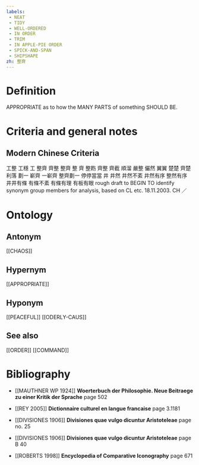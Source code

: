 ```yaml
---
labels: 
 - NEAT
 - TIDY
 - WELL-ORDERED
 - IN ORDER
 - TRIM
 - IN APPLE-PIE ORDER
 - SPICK-AND-SPAN
 - SHIPSHAPE
zh: 整齊
---
```


# Definition
APPROPRIATE as to how the MANY PARTS of something SHOULD BE.
# Criteria and general notes
## Modern Chinese Criteria
工整
工穩
工
整齊
齊整
整齊
整
齊
整飭
齊整
齊截
順溜
嚴整
儼然
翼翼
楚楚
齊楚
利落
劃一
嶄齊
一嶄齊
整齊劃一
停停當當
井
井然
井然不紊
井然有序
整然有序
井井有條
有條不紊
有條有理
有板有眼
rough draft to BEGIN TO identify synonym group members for analysis, based on CL etc. 18.11.2003. CH ／
# Ontology

## Antonym
[[CHAOS]]
## Hypernym
[[APPROPRIATE]]
## Hyponym
[[PEACEFUL]]
[[ODERLY-CAUS]]
## See also
[[ORDER]]
[[COMMAND]]
# Bibliography
- [[MAUTHNER WP 1924]]
**Woerterbuch der Philosophie. Neue Beitraege zu einer Kritik der Sprache** page 502

- [[REY 2005]]
**Dictionnaire culturel en langue francaise** page 3.1181

- [[DIVISIONES 1906]]
**Divisiones quae vulgo dicuntur Aristoteleae** page no. 25

- [[DIVISIONES 1906]]
**Divisiones quae vulgo dicuntur Aristoteleae** page B 40

- [[ROBERTS 1998]]
**Encyclopedia of Comparative Iconography** page 671
